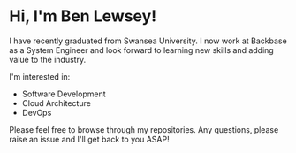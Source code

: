 # Hi, I'm Ben Lewsey!

I have recently graduated from Swansea University. I now work at Backbase as a System Engineer and look forward to learning new skills and adding value to the industry.

I'm interested in:
- Software Development
- Cloud Architecture
- DevOps

Please feel free to browse through my repositories. Any questions, please raise an issue and I'll get back to you ASAP!
